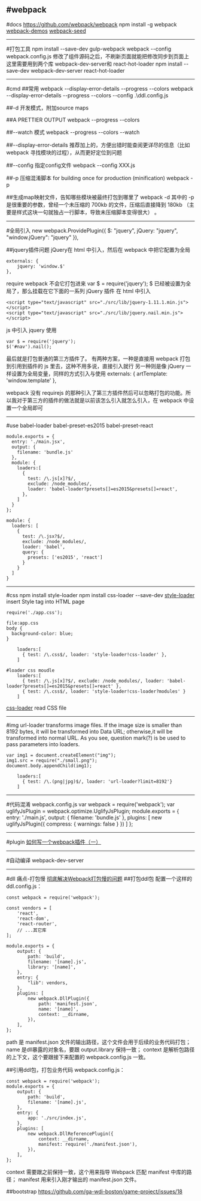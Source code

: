 #webpack
---
#docs
https://github.com/webpack/webpack
npm install -g webpack
[](http://itindex.net/detail/53450-react-webpack)
[webpack-demos](https://github.com/ruanyf/webpack-demos)
[webpack-seed](https://github.com/Array-Huang/webpack-seed)


---
#打包工具
npm install --save-dev gulp-webpack
webpack --config webpack.config.js
修改了组件源码之后，不刷新页面就能把修改同步到页面上
这里需要用到两个库 webpack-dev-server和 react-hot-loader
npm install --save-dev webpack-dev-server react-hot-loader



---
#cmd
##常用
webpack --display-error-details --progress --colors
webpack --display-error-details --progress --colors --config .\ddl.config.js


##-d 开发模式，附加source maps

##A PRETTIER OUTPUT
webpack --progress --colors

##--watch 模式
webpack --progress --colors --watch

##--display-error-details
推荐加上的，方便出错时能查阅更详尽的信息（比如 webpack 寻找模块的过程），从而更好定位到问题

##--config 指定config文件
webpack --config XXX.js 

##-p 压缩混淆脚本 
for building once for production (minification)
webpack -p 

##生成map映射文件，告知哪些模块被最终打包到哪里了
webpack -d
其中的 -p 是很重要的参数，曾经一个未压缩的 700kb 的文件，压缩后直接降到 180kb （主要是样式这块一句就独占一行脚本，导致未压缩脚本变得很大） 。






---
#全局引入
new webpack.ProvidePlugin({
$: "jquery",
    jQuery: "jquery",
    "window.jQuery": "jquery"
}),

##jquery插件问题
jQuery在 html 中引入，然后在 webpack 中把它配置为全局
```
externals: {
    jquery: 'window.$'
},
```
require webpack 不会它打包进来
var $ = require('jquery');
$ 已经被设置为全局了，那么挂载在它下面的一系列 jQuery 插件 在 html 中引入
```
<script type="text/javascript" src="./src/lib/jquery-1.11.1.min.js"></script>
<script type="text/javascript" src="./src/lib/jquery.nail.min.js"></script>
```
js 中引入 jquery 使用
```
var $ = require('jquery');
$('#nav').nail();
```
最后就是打包普通的第三方插件了。
有两种方案，一种是直接用 webpack 打包到引用到插件的 js 里去，这种不用多说，直接引入就行
另一种则是像 jQuery 一样设置为全局变量，同样的方式引入与使用
externals: {
    artTemplate: 'window.template'
},

webpack 没有 requirejs 的那种引入了第三方插件然后可以忽略打包的功能。所以我对于第三方的插件的做法就是以前该怎么引入就怎么引入，在 webpack 中设置一个全局即可





----
#use babel-loader
babel-preset-es2015
babel-preset-react
```
module.exports = {
  entry: './main.jsx',
  output: {
    filename: 'bundle.js'
  },
  module: {
    loaders:[
      {
        test: /\.js[x]?$/,
        exclude: /node_modules/,
        loader: 'babel-loader?presets[]=es2015&presets[]=react',
      },
    ]
  }
};

module: {
  loaders: [
    {
      test: /\.jsx?$/,
      exclude: /node_modules/,
      loader: 'babel',
      query: {
        presets: ['es2015', 'react']
      }
    }
  ]
}

```

---
#css
npm install style-loader
npm install css-loader --save-dev
[style-loader](https://www.npmjs.com/package/style-loader)
insert Style tag into HTML page
```
require('./app.css');

file:app.css
body {
  background-color: blue;
}

    loaders:[
      { test: /\.css$/, loader: 'style-loader!css-loader' },
    ]

#loader css moudle
    loaders:[
      { test: /\.js[x]?$/, exclude: /node_modules/, loader: 'babel-loader?presets[]=es2015&presets[]=react' },
      { test: /\.css$/, loader: 'style-loader!css-loader?modules' }
    ]
```

[css-loader](https://www.npmjs.com/package/css-loader)
read CSS file



---
#img
url-loader transforms image files. 
If the image size is smaller than 8192 bytes, it will be transformed into Data URL; 
otherwise,it will be transformed into normal URL. 
As you see, question mark(?) is be used to pass parameters into loaders.
```
var img1 = document.createElement("img");
img1.src = require("./small.png");
document.body.appendChild(img1);

    loaders:[
      { test: /\.(png|jpg)$/, loader: 'url-loader?limit=8192'}
    ]
```


---
#代码混淆
webpack.config.js
var webpack = require('webpack');
var uglifyJsPlugin = webpack.optimize.UglifyJsPlugin;
module.exports = {
  entry: './main.js',
  output: {
    filename: 'bundle.js'
  },
  plugins: [
    new uglifyJsPlugin({
      compress: {
        warnings: false
      }
    })
  ]
};



---
#plugin
[如何写一个webpack插件（一）](https://github.com/lcxfs1991/blog/issues/1)





---
#自动编译
webpack-dev-server


---
#dll 痛点-打包慢
[彻底解决Webpack打包慢的问题](./docs/Webpack打包慢.md)
##打包ddl包
配置一个这样的 ddl.config.js：
```
const webpack = require('webpack');

const vendors = [
    'react',
    'react-dom',
    'react-router',
    // ...其它库
];

module.exports = {
    output: {
        path: 'build',
        filename: '[name].js',
        library: '[name]',
    },
    entry: {
        "lib": vendors,
    },
    plugins: [
        new webpack.DllPlugin({
            path: 'manifest.json',
            name: '[name]',
            context: __dirname,
        }),
    ],
};
```
path 是 manifest.json 文件的输出路径，这个文件会用于后续的业务代码打包；
name 是dll暴露的对象名，要跟 output.library 保持一致；
context 是解析包路径的上下文，这个要跟接下来配置的 webpack.config.js 一致。

##引用ddl包，打包业务代码
webpack.config.js：
```
const webpack = require('webpack');
module.exports = {
    output: {
        path: 'build',
        filename: '[name].js',
    },
    entry: {
        app: './src/index.js',
    },
    plugins: [
        new webpack.DllReferencePlugin({
            context: __dirname,
            manifest: require('./manifest.json'),
        }),
    ],
};
```
context 需要跟之前保持一致，这个用来指导 Webpack 匹配 manifest 中库的路径；
manifest 用来引入刚才输出的 manifest.json 文件。

##bootstrap
https://github.com/ga-wdi-boston/game-project/issues/18





